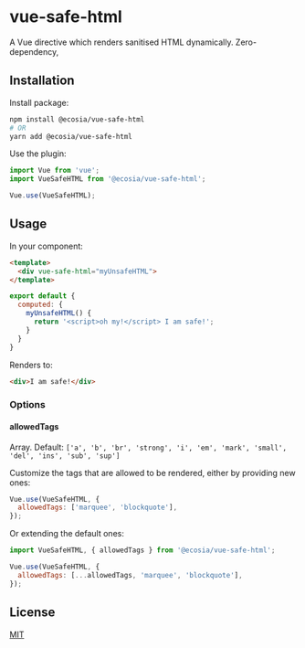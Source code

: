 # vue-safe-html

A Vue directive which renders sanitised HTML dynamically. Zero-dependency,

## Installation

Install package:

```sh
npm install @ecosia/vue-safe-html
# OR
yarn add @ecosia/vue-safe-html
```

Use the plugin:

```js
import Vue from 'vue';
import VueSafeHTML from '@ecosia/vue-safe-html';

Vue.use(VueSafeHTML);
```

## Usage

In your component:

```html
<template>
  <div vue-safe-html="myUnsafeHTML">
</template>
```

```js
export default {
  computed: {
    myUnsafeHTML() {
      return '<script>oh my!</script> I am safe!';
    }
  }
}
```

Renders to:

```html
<div>I am safe!</div>
```

### Options

#### allowedTags

Array. Default: `['a', 'b', 'br', 'strong', 'i', 'em', 'mark', 'small', 'del', 'ins', 'sub', 'sup']`

Customize the tags that are allowed to be rendered, either by providing new ones:

```js
Vue.use(VueSafeHTML, {
  allowedTags: ['marquee', 'blockquote'],
});
```

Or extending the default ones:

```js
import VueSafeHTML, { allowedTags } from '@ecosia/vue-safe-html';

Vue.use(VueSafeHTML, {
  allowedTags: [...allowedTags, 'marquee', 'blockquote'],
});
```

## License

[MIT](./LICENSE)
